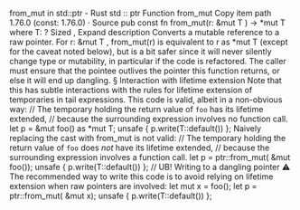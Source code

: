 from_mut in std::ptr - Rust
std
::
ptr
Function
from_mut
Copy item path
1.76.0 (const: 1.76.0)
·
Source
pub const fn from_mut<T>(r:
&mut T
) ->
*mut T
where
    T: ?
Sized
,
Expand description
Converts a mutable reference to a raw pointer.
For
r: &mut T
,
from_mut(r)
is equivalent to
r as *mut T
(except for the caveat noted
below), but is a bit safer since it will never silently change type or mutability, in particular
if the code is refactored.
The caller must ensure that the pointee outlives the pointer this function returns, or else it
will end up dangling.
§
Interaction with lifetime extension
Note that this has subtle interactions with the rules for lifetime extension of temporaries in
tail expressions. This code is valid, albeit in a non-obvious way:
// The temporary holding the return value of `foo` has its lifetime extended,
// because the surrounding expression involves no function call.
let
p =
&mut
foo()
as
*mut
T;
unsafe
{ p.write(T::default()) };
Naively replacing the cast with
from_mut
is not valid:
// The temporary holding the return value of `foo` does *not* have its lifetime extended,
// because the surrounding expression involves a function call.
let
p = ptr::from_mut(
&mut
foo());
unsafe
{ p.write(T::default()) };
// UB! Writing to a dangling pointer ⚠️
The recommended way to write this code is to avoid relying on lifetime extension
when raw pointers are involved:
let
mut
x = foo();
let
p = ptr::from_mut(
&mut
x);
unsafe
{ p.write(T::default()) };